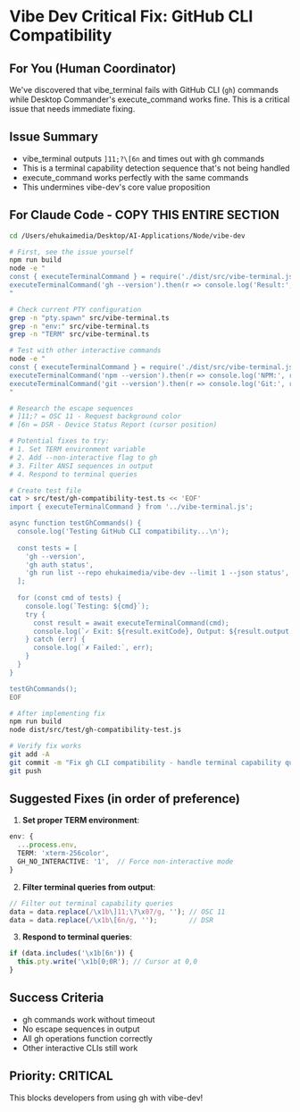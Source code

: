 # Vibe Dev Critical Fix: GitHub CLI Compatibility

## For You (Human Coordinator)

We've discovered that vibe_terminal fails with GitHub CLI (`gh`) commands while Desktop Commander's execute_command works fine. This is a critical issue that needs immediate fixing.

## Issue Summary
- vibe_terminal outputs `]11;?\[6n` and times out with gh commands
- This is a terminal capability detection sequence that's not being handled
- execute_command works perfectly with the same commands
- This undermines vibe-dev's core value proposition

## For Claude Code - COPY THIS ENTIRE SECTION

```bash
cd /Users/ehukaimedia/Desktop/AI-Applications/Node/vibe-dev

# First, see the issue yourself
npm run build
node -e "
const { executeTerminalCommand } = require('./dist/src/vibe-terminal.js');
executeTerminalCommand('gh --version').then(r => console.log('Result:', r));
"

# Check current PTY configuration
grep -n "pty.spawn" src/vibe-terminal.ts
grep -n "env:" src/vibe-terminal.ts
grep -n "TERM" src/vibe-terminal.ts

# Test with other interactive commands
node -e "
const { executeTerminalCommand } = require('./dist/src/vibe-terminal.js');
executeTerminalCommand('npm --version').then(r => console.log('NPM:', r));
executeTerminalCommand('git --version').then(r => console.log('Git:', r));
"

# Research the escape sequences
# ]11;? = OSC 11 - Request background color
# [6n = DSR - Device Status Report (cursor position)

# Potential fixes to try:
# 1. Set TERM environment variable
# 2. Add --non-interactive flag to gh
# 3. Filter ANSI sequences in output
# 4. Respond to terminal queries

# Create test file
cat > src/test/gh-compatibility-test.ts << 'EOF'
import { executeTerminalCommand } from '../vibe-terminal.js';

async function testGhCommands() {
  console.log('Testing GitHub CLI compatibility...\n');
  
  const tests = [
    'gh --version',
    'gh auth status',
    'gh run list --repo ehukaimedia/vibe-dev --limit 1 --json status',
  ];
  
  for (const cmd of tests) {
    console.log(`Testing: ${cmd}`);
    try {
      const result = await executeTerminalCommand(cmd);
      console.log(`✓ Exit: ${result.exitCode}, Output: ${result.output.slice(0, 50)}...`);
    } catch (err) {
      console.log(`✗ Failed:`, err);
    }
  }
}

testGhCommands();
EOF

# After implementing fix
npm run build
node dist/src/test/gh-compatibility-test.js

# Verify fix works
git add -A
git commit -m "Fix gh CLI compatibility - handle terminal capability queries"
git push
```

## Suggested Fixes (in order of preference)

1. **Set proper TERM environment**:
```typescript
env: { 
  ...process.env, 
  TERM: 'xterm-256color',
  GH_NO_INTERACTIVE: '1',  // Force non-interactive mode
}
```

2. **Filter terminal queries from output**:
```typescript
// Filter out terminal capability queries
data = data.replace(/\x1b\]11;\?\x07/g, ''); // OSC 11
data = data.replace(/\x1b\[6n/g, '');        // DSR
```

3. **Respond to terminal queries**:
```typescript
if (data.includes('\x1b[6n')) {
  this.pty.write('\x1b[0;0R'); // Cursor at 0,0
}
```

## Success Criteria
- gh commands work without timeout
- No escape sequences in output
- All gh operations function correctly
- Other interactive CLIs still work

## Priority: CRITICAL
This blocks developers from using gh with vibe-dev!